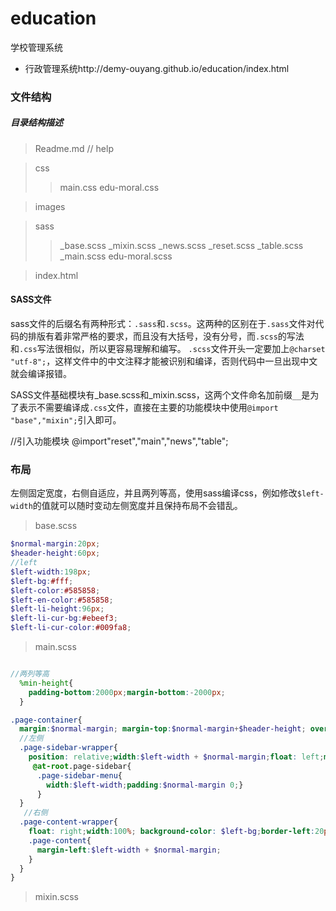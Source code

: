 # education
学校管理系统
- 行政管理系统http://demy-ouyang.github.io/education/index.html

### 文件结构
##### 目录结构描述

>Readme.md                   // help

>css
>>main.css
>>edu-moral.css

>images

>sass
>>_base.scss
>>_mixin.scss
>>_news.scss
>>_reset.scss
>>_table.scss
>>_main.scss
>>edu-moral.scss

>index.html

#### SASS文件
sass文件的后缀名有两种形式：`.sass`和`.scss`。这两种的区别在于`.sass`文件对代码的排版有着非常严格的要求，而且没有大括号，没有分号，而`.scss`的写法和`.css`写法很相似，所以更容易理解和编写。
`.scss`文件开头一定要加上`@charset "utf-8";`，这样文件中的中文注释才能被识别和编译，否则代码中一旦出现中文就会编译报错。

SASS文件基础模块有_base.scss和_mixin.scss，这两个文件命名加前缀`__`是为了表示不需要编译成`.css`文件，直接在主要的功能模块中使用`@import "base","mixin";`引入即可。

//引入功能模块
@import"reset","main","news","table";


### 布局
左侧固定宽度，右侧自适应，并且两列等高，使用sass编译css，例如修改`$left-width`的值就可以随时变动左侧宽度并且保持布局不会错乱。


> base.scss

```scss
$normal-margin:20px;
$header-height:60px;
//left
$left-width:198px;
$left-bg:#fff;
$left-color:#585858;
$left-en-color:#585858;
$left-li-height:96px;
$left-li-cur-bg:#ebeef3;
$left-li-cur-color:#009fa8;
```

> main.scss

```scss

//两列等高
  %min-height{
    padding-bottom:2000px;margin-bottom:-2000px;
  }

.page-container{
  margin:$normal-margin; margin-top:$normal-margin+$header-height; overflow: hidden;
  //左侧
  .page-sidebar-wrapper{
    position: relative;width:$left-width + $normal-margin;float: left;margin-right: -($left-width+ $normal-margin);background-color: $left-bg;border-right:20px solid $body-bg;@extend %min-height;
     @at-root.page-sidebar{
      .page-sidebar-menu{
        width:$left-width;padding:$normal-margin 0;}
      }
  }
   //右侧
  .page-content-wrapper{
    float: right;width:100%; background-color: $left-bg;border-left:20px solid $body-bg;@extend %min-height;
    .page-content{
      margin-left:$left-width + $normal-margin;
    }
  }
}

```


> mixin.scss

